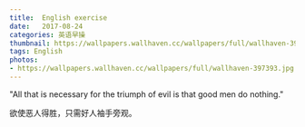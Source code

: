 ```yaml
---
title:  English exercise
date:   2017-08-24
categories: 英语早操
thumbnail: https://wallpapers.wallhaven.cc/wallpapers/full/wallhaven-397393.jpg
tags: English
photos:
- https://wallpapers.wallhaven.cc/wallpapers/full/wallhaven-397393.jpg
---
```


"All that is necessary for the triumph of evil is that good men do nothing."
<p>欲使恶人得胜，只需好人袖手旁观。</p>
